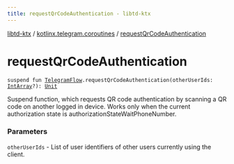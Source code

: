 ```yaml
---
title: requestQrCodeAuthentication - libtd-ktx
---
```


[libtd-ktx](../index.html) / [kotlinx.telegram.coroutines](index.html) / [requestQrCodeAuthentication](./request-qr-code-authentication.html)

# requestQrCodeAuthentication

`suspend fun `[`TelegramFlow`](../kotlinx.telegram.core/-telegram-flow/index.html)`.requestQrCodeAuthentication(otherUserIds: `[`IntArray`](https://kotlinlang.org/api/latest/jvm/stdlib/kotlin/-int-array/index.html)`?): `[`Unit`](https://kotlinlang.org/api/latest/jvm/stdlib/kotlin/-unit/index.html)

Suspend function, which requests QR code authentication by scanning a QR code on another logged
in device. Works only when the current authorization state is authorizationStateWaitPhoneNumber.

### Parameters

`otherUserIds` - List of user identifiers of other users currently using the client.